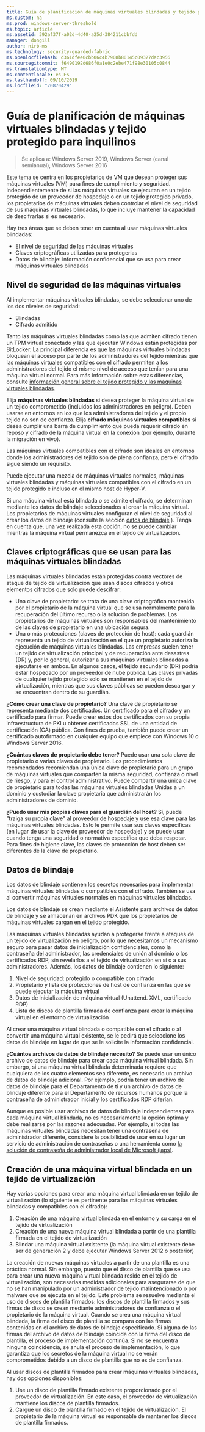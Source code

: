 ```yaml
---
title: Guía de planificación de máquinas virtuales blindadas y tejido protegido para proveedores de hospedaje
ms.custom: na
ms.prod: windows-server-threshold
ms.topic: article
ms.assetid: 392af37f-a02d-4d40-a25d-384211cbbfdd
manager: dongill
author: nirb-ms
ms.technology: security-guarded-fabric
ms.openlocfilehash: d361dfee0cbb06c4b7908b80145c09327dac3956
ms.sourcegitcommit: f6490192d686f0a1e0c2ebe471f98e30105c0844
ms.translationtype: MT
ms.contentlocale: es-ES
ms.lasthandoff: 09/10/2019
ms.locfileid: "70870429"
---
```

# <a name="guarded-fabric-and-shielded-vm-planning-guide-for-tenants"></a>Guía de planificación de máquinas virtuales blindadas y tejido protegido para inquilinos

>Se aplica a: Windows Server 2019, Windows Server (canal semianual), Windows Server 2016

Este tema se centra en los propietarios de VM que desean proteger sus máquinas virtuales (VM) para fines de cumplimiento y seguridad. Independientemente de si las máquinas virtuales se ejecutan en un tejido protegido de un proveedor de hospedaje o en un tejido protegido privado, los propietarios de máquinas virtuales deben controlar el nivel de seguridad de sus máquinas virtuales blindadas, lo que incluye mantener la capacidad de descifrarlas si es necesario.

Hay tres áreas que se deben tener en cuenta al usar máquinas virtuales blindadas:

- El nivel de seguridad de las máquinas virtuales
- Claves criptográficas utilizadas para protegerlas
- Datos de blindaje: información confidencial que se usa para crear máquinas virtuales blindadas 

## <a name="security-level-for-the-vms"></a>Nivel de seguridad de las máquinas virtuales

Al implementar máquinas virtuales blindadas, se debe seleccionar uno de los dos niveles de seguridad:

- Blindadas 
- Cifrado admitido

Tanto las máquinas virtuales blindadas como las que admiten cifrado tienen un TPM virtual conectado y las que ejecutan Windows están protegidas por BitLocker. La principal diferencia es que las máquinas virtuales blindadas bloquean el acceso por parte de los administradores del tejido mientras que las máquinas virtuales compatibles con el cifrado permiten a los administradores del tejido el mismo nivel de acceso que tenían para una máquina virtual normal. Para más información sobre estas diferencias, consulte [información general sobre el tejido protegido y las máquinas virtuales blindadas](guarded-fabric-and-shielded-vms.md). 

Elija **máquinas virtuales blindadas** si desea proteger la máquina virtual de un tejido comprometido (incluidos los administradores en peligro). Deben usarse en entornos en los que los administradores del tejido y el propio tejido no son de confianza. Elija **cifrado máquinas virtuales compatibles** si desea cumplir una barra de cumplimiento que pueda requerir cifrado en reposo y cifrado de la máquina virtual en la conexión (por ejemplo, durante la migración en vivo).

Las máquinas virtuales compatibles con el cifrado son ideales en entornos donde los administradores del tejido son de plena confianza, pero el cifrado sigue siendo un requisito.

Puede ejecutar una mezcla de máquinas virtuales normales, máquinas virtuales blindadas y máquinas virtuales compatibles con el cifrado en un tejido protegido e incluso en el mismo host de Hyper-V. 

Si una máquina virtual está blindada o se admite el cifrado, se determinan mediante los datos de blindaje seleccionados al crear la máquina virtual. Los propietarios de máquinas virtuales configuran el nivel de seguridad al crear los datos de blindaje (consulte la sección [datos de blindaje](#shielding-data) ).
Tenga en cuenta que, una vez realizada esta opción, no se puede cambiar mientras la máquina virtual permanezca en el tejido de virtualización.

## <a name="cryptographic-keys-used-for-shielded-vms"></a>Claves criptográficas que se usan para las máquinas virtuales blindadas

Las máquinas virtuales blindadas están protegidas contra vectores de ataque de tejido de virtualización que usan discos cifrados y otros elementos cifrados que solo puede descifrar:

- Una clave de propietario: se trata de una clave criptográfica mantenida por el propietario de la máquina virtual que se usa normalmente para la recuperación del último recurso o la solución de problemas. Los propietarios de máquinas virtuales son responsables del mantenimiento de las claves de propietario en una ubicación segura.
- Una o más protecciones (claves de protección de host): cada guardián representa un tejido de virtualización en el que un propietario autoriza la ejecución de máquinas virtuales blindadas. Las empresas suelen tener un tejido de virtualización principal y de recuperación ante desastres (DR) y, por lo general, autorizar a sus máquinas virtuales blindadas a ejecutarse en ambos. En algunos casos, el tejido secundario (DR) podría estar hospedado por un proveedor de nube pública. Las claves privadas de cualquier tejido protegido solo se mantienen en el tejido de virtualización, mientras que sus claves públicas se pueden descargar y se encuentran dentro de su guardián. 

**¿Cómo crear una clave de propietario?** Una clave de propietario se representa mediante dos certificados. Un certificado para el cifrado y un certificado para firmar. Puede crear estos dos certificados con su propia infraestructura de PKI u obtener certificados SSL de una entidad de certificación (CA) pública. Con fines de prueba, también puede crear un certificado autofirmado en cualquier equipo que empiece con Windows 10 o Windows Server 2016.

**¿Cuántas claves de propietario debe tener?** Puede usar una sola clave de propietario o varias claves de propietario. Los procedimientos recomendados recomiendan una única clave de propietario para un grupo de máquinas virtuales que comparten la misma seguridad, confianza o nivel de riesgo, y para el control administrativo. Puede compartir una única clave de propietario para todas las máquinas virtuales blindadas Unidas a un dominio y custodiar la clave propietaria que administrarán los administradores de dominio.

**¿Puedo usar mis propias claves para el guardián del host?** Sí, puede "traiga su propia clave" al proveedor de hospedaje y use esa clave para las máquinas virtuales blindadas. Esto le permite usar sus claves específicas (en lugar de usar la clave de proveedor de hospedaje) y se puede usar cuando tenga una seguridad o normativa específica que deba respetar. Para fines de higiene clave, las claves de protección de host deben ser diferentes de la clave de propietario.

## <a name="shielding-data"></a>Datos de blindaje

Los datos de blindaje contienen los secretos necesarios para implementar máquinas virtuales blindadas o compatibles con el cifrado. También se usa al convertir máquinas virtuales normales en máquinas virtuales blindadas.

Los datos de blindaje se crean mediante el Asistente para archivos de datos de blindaje y se almacenan en archivos PDK que los propietarios de máquinas virtuales cargan en el tejido protegido.

Las máquinas virtuales blindadas ayudan a protegerse frente a ataques de un tejido de virtualización en peligro, por lo que necesitamos un mecanismo seguro para pasar datos de inicialización confidenciales, como la contraseña del administrador, las credenciales de unión al dominio o los certificados RDP, sin revelarlos a el tejido de virtualización en sí o a sus administradores. Además, los datos de blindaje contienen lo siguiente:

1. Nivel de seguridad: protegido o compatible con cifrado
2. Propietario y lista de protecciones de host de confianza en las que se puede ejecutar la máquina virtual
3. Datos de inicialización de máquina virtual (Unattend. XML, certificado RDP)
4. Lista de discos de plantilla firmada de confianza para crear la máquina virtual en el entorno de virtualización 

Al crear una máquina virtual blindada o compatible con el cifrado o al convertir una máquina virtual existente, se le pedirá que seleccione los datos de blindaje en lugar de que se le solicite la información confidencial.

**¿Cuántos archivos de datos de blindaje necesito?** Se puede usar un único archivo de datos de blindaje para crear cada máquina virtual blindada. Sin embargo, si una máquina virtual blindada determinada requiere que cualquiera de los cuatro elementos sea diferente, es necesario un archivo de datos de blindaje adicional. Por ejemplo, podría tener un archivo de datos de blindaje para el Departamento de ti y un archivo de datos de blindaje diferente para el Departamento de recursos humanos porque la contraseña de administrador inicial y los certificados RDP diferían.

Aunque es posible usar archivos de datos de blindaje independientes para cada máquina virtual blindada, no es necesariamente la opción óptima y debe realizarse por las razones adecuadas. Por ejemplo, si todas las máquinas virtuales blindadas necesitan tener una contraseña de administrador diferente, considere la posibilidad de usar en su lugar un servicio de administración de contraseñas o una herramienta como [la solución de contraseña de administrador local de Microsoft (laps)](https://www.microsoft.com/en-us/download/details.aspx?id=46899).

## <a name="creating-a-shielded-vm-on-a-virtualization-fabric"></a>Creación de una máquina virtual blindada en un tejido de virtualización

Hay varias opciones para crear una máquina virtual blindada en un tejido de virtualización (lo siguiente es pertinente para las máquinas virtuales blindadas y compatibles con el cifrado):

1. Creación de una máquina virtual blindada en el entorno y su carga en el tejido de virtualización
2. Creación de una nueva máquina virtual blindada a partir de una plantilla firmada en el tejido de virtualización
3. Blindar una máquina virtual existente (la máquina virtual existente debe ser de generación 2 y debe ejecutar Windows Server 2012 o posterior)

La creación de nuevas máquinas virtuales a partir de una plantilla es una práctica normal. Sin embargo, puesto que el disco de plantilla que se usa para crear una nueva máquina virtual blindada reside en el tejido de virtualización, son necesarias medidas adicionales para asegurarse de que no se han manipulado por un administrador de tejido malintencionado o por malware que se ejecuta en el tejido. Este problema se resuelve mediante el uso de discos de plantilla firmados: los discos de plantilla firmados y sus firmas de disco se crean mediante administradores de confianza o el propietario de la máquina virtual. Cuando se crea una máquina virtual blindada, la firma del disco de plantilla se compara con las firmas contenidas en el archivo de datos de blindaje especificado. Si alguna de las firmas del archivo de datos de blindaje coincide con la firma del disco de plantilla, el proceso de implementación continúa. Si no se encuentra ninguna coincidencia, se anula el proceso de implementación, lo que garantiza que los secretos de la máquina virtual no se verán comprometidos debido a un disco de plantilla que no es de confianza.

Al usar discos de plantilla firmados para crear máquinas virtuales blindadas, hay dos opciones disponibles:

1. Use un disco de plantilla firmado existente proporcionado por el proveedor de virtualización. En este caso, el proveedor de virtualización mantiene los discos de plantilla firmados.
2. Cargue un disco de plantilla firmado en el tejido de virtualización. El propietario de la máquina virtual es responsable de mantener los discos de plantilla firmados. 


